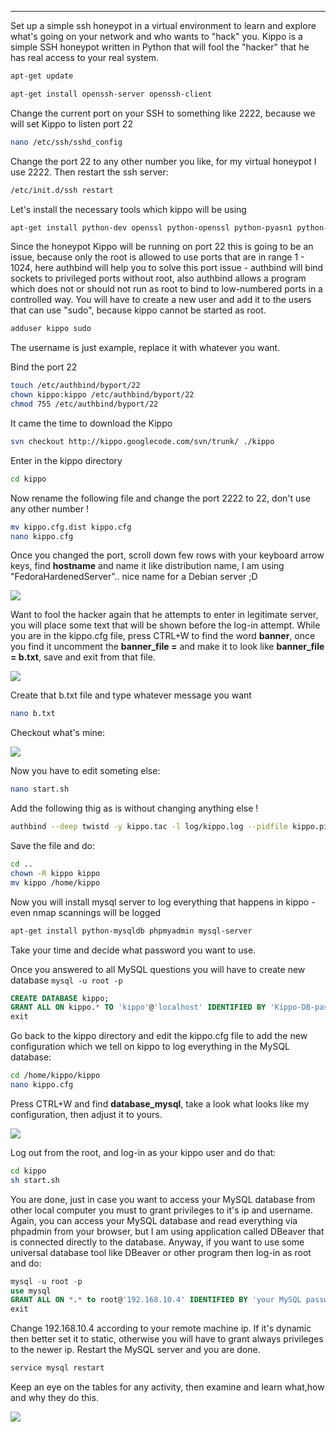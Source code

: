 
---

Set up a simple ssh honeypot in a virtual environment to learn and explore what's going on your network and who wants to "hack" you. Kippo is a simple SSH honeypot written in Python that will fool the "hacker" that he has real  access to your real system.

```bash
apt-get update
```

```bash
apt-get install openssh-server openssh-client
```

Change the current port on your SSH to something like 2222, because we will set Kippo to listen port 22

```bash
nano /etc/ssh/sshd_config
```

Change the port 22 to any other number you like, for my virtual honeypot I use 2222. Then restart the ssh server:

```bash
/etc/init.d/ssh restart
```

Let's install the necessary tools which kippo will be using

```bash
apt-get install python-dev openssl python-openssl python-pyasn1 python-twisted subversion authbind
```

Since the honeypot Kippo will be running on port 22 this is going to be an issue, because only the root is allowed to use ports that are in range 1 - 1024, here authbind will help you to solve this port issue - authbind will bind sockets to privileged ports without root, also authbind allows a program which does not or should not run as root to bind to low-numbered ports in a controlled way. You will have to create a new user and add it to the users that can use "sudo", because kippo cannot be started as root. 

```bash
adduser kippo sudo
```

The username is just example, replace it with whatever you want.

Bind the port 22

```bash
touch /etc/authbind/byport/22
chown kippo:kippo /etc/authbind/byport/22
chmod 755 /etc/authbind/byport/22
```

It came the time to download the Kippo

```bash
svn checkout http://kippo.googlecode.com/svn/trunk/ ./kippo
```

Enter in the kippo directory

```bash
cd kippo
```

Now rename the following file and change the port 2222 to 22, don't use any other number ! 

```bash
mv kippo.cfg.dist kippo.cfg
nano kippo.cfg
```

Once you changed the port, scroll down few rows with your keyboard arrow keys, find **hostname** and name it like distribution name, I am using "FedoraHardenedServer".. nice name for a Debian server ;D

![]({|img|}/kippo/kippoportandhostname.png)

Want to fool the hacker again that he attempts to enter in legitimate server, you will place some text that will be shown before the log-in attempt. While you are in the kippo.cfg file, press CTRL+W to find the word **banner**, once you find it uncomment the **banner_file =** and make it to look like **banner_file = b.txt**, save and exit from that file.

![]({|img|}/kippo/banner.png)

Create that b.txt file and type whatever message you want

```bash
nano b.txt
```

Checkout what's mine:

![]({|img|}/kippo/bannertext.png)

Now you have to edit someting else:

```bash
nano start.sh
```

Add the following thig as is without changing anything else !

```bash
authbind --deep twistd -y kippo.tac -l log/kippo.log --pidfile kippo.pid
```

Save the file and do:

```bash
cd ..
chown -R kippo kippo
mv kippo /home/kippo
```

Now you will install mysql server to log everything that happens in kippo - even nmap scannings will be logged

```bash
apt-get install python-mysqldb phpmyadmin mysql-server
```

Take your time and decide what password you want to use.

Once you answered to all MySQL questions you will have to create new database `mysql -u root -p`

```sql
CREATE DATABASE kippo;
GRANT ALL ON kippo.* TO 'kippo'@'localhost' IDENTIFIED BY 'Kippo-DB-pass';
exit
```

Go back to the kippo directory and edit the kippo.cfg file to add the new configuration which we tell on kippo to log everything in the MySQL database:

```bash
cd /home/kippo/kippo
nano kippo.cfg
```

Press CTRL+W and find **database_mysql**, take a look what looks like my configuration, then adjust it to yours.

![]({|img|}/kippo/kippomysql.png)

Log out from the root, and log-in as your kippo user and do that:

```bash
cd kippo
sh start.sh
```

You are done, just in case you want to access your MySQL database from other local computer you must to grant privileges to it's ip and username. Again, you can access your MySQL database and read everything via phpadmin from your browser, but I am using application called DBeaver that is connected directly to the database. Anyway, if you want to use some  universal database tool like DBeaver or other program then log-in as root and do:

```sql
mysql -u root -p
use mysql
GRANT ALL ON *.* to root@'192.168.10.4' IDENTIFIED BY 'your MySQL password'; 
exit
```

Change 192.168.10.4 according to your remote machine ip. If it's dynamic then better set it to static, otherwise you will have to grant always privileges to the newer ip. Restart the MySQL server and you are done.

```bash
service mysql restart
```

Keep an eye on the tables for any activity, then examine and learn what,how and why they do this.

![]({|img|}/kippo/dbeaver.png)

